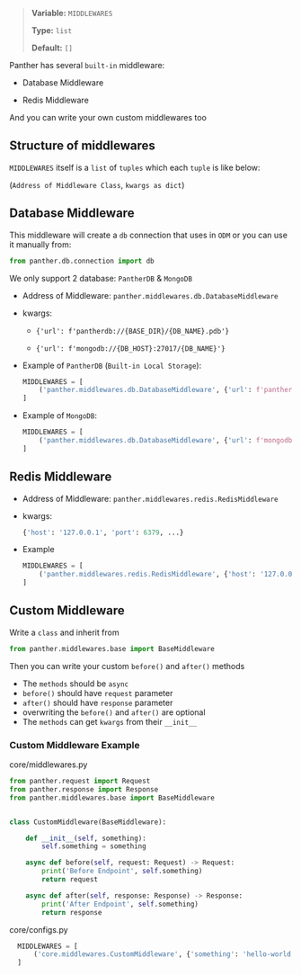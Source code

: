 > <b>Variable:</b> `MIDDLEWARES` 
> 
> <b>Type:</b> `list` 
> 
> <b>Default:</b> `[]`

Panther has several `built-in` middleware:

- Database Middleware

- Redis Middleware

And you can write your own custom middlewares too


## Structure of middlewares
`MIDDLEWARES` itself is a `list` of `tuples` which each `tuple` is like below:

(`Address of Middleware Class`, `kwargs as dict`)


## Database Middleware
This middleware will create a `db` connection that uses in `ODM` or you can use it manually from:
```python
from panther.db.connection import db
```

We only support 2 database: `PantherDB` & `MongoDB`

- Address of Middleware: `panther.middlewares.db.DatabaseMiddleware`
- kwargs:
    * `{'url': f'pantherdb://{BASE_DIR}/{DB_NAME}.pdb'}`

    * `{'url': f'mongodb://{DB_HOST}:27017/{DB_NAME}'}`

- Example of `PantherDB` (`Built-in Local Storage`):
  ```python
  MIDDLEWARES = [
      ('panther.middlewares.db.DatabaseMiddleware', {'url': f'pantherdb://{BASE_DIR}/{DB_NAME}.pdb'}),
  ]
  ```
- Example of `MongoDB`:
  ```python
  MIDDLEWARES = [
      ('panther.middlewares.db.DatabaseMiddleware', {'url': f'mongodb://{DB_HOST}:27017/{DB_NAME}'}),
  ]
  ```
  
## Redis Middleware
- Address of Middleware: `panther.middlewares.redis.RedisMiddleware`
- kwargs: 
    ```python
    {'host': '127.0.0.1', 'port': 6379, ...}
    ```

- Example
  ```python
  MIDDLEWARES = [
      ('panther.middlewares.redis.RedisMiddleware', {'host': '127.0.0.1', 'port': 6379}),
  ]
  ```
  
## Custom Middleware
Write a `class` and inherit from
```python
from panther.middlewares.base import BaseMiddleware
```

Then you can write your custom `before()` and `after()` methods

- The `methods` should be `async`
- `before()` should have `request` parameter
- `after()` should have `response` parameter
- overwriting the `before()` and `after()` are optional
- The `methods` can get `kwargs` from their `__init__`

### Custom Middleware Example
core/middlewares.py
```python
from panther.request import Request
from panther.response import Response
from panther.middlewares.base import BaseMiddleware


class CustomMiddleware(BaseMiddleware):

    def __init__(self, something):
        self.something = something

    async def before(self, request: Request) -> Request:
        print('Before Endpoint', self.something)
        return request

    async def after(self, response: Response) -> Response:
        print('After Endpoint', self.something)
        return response
```
core/configs.py
```python
  MIDDLEWARES = [
      ('core.middlewares.CustomMiddleware', {'something': 'hello-world'}),
  ]
```